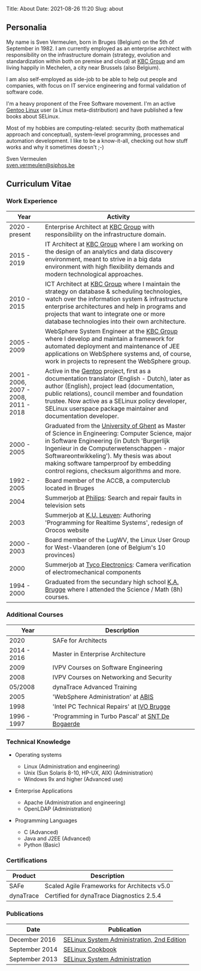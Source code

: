 Title: About
Date: 2021-08-26 11:20
Slug: about

Personalia
----------

My name is Sven Vermeulen, born in Bruges (Belgium) on the 5th of
September in 1982. I am currently employed as an enterprise architect
with responsibility on the infrastructure domain (strategy, evolution
and standardization within both on premise and cloud) at [KBC
Group](http://www.kbc.com) and am living happily in Mechelen, a city
near Brussels (also Belgium).

I am also self-employed as side-job to be able to help out people and
companies, with focus on IT service engineering and formal validation
of software code.

I'm a heavy proponent of the Free Software movement. I'm an active
[Gentoo Linux](http://www.gentoo.org) user (a Linux meta-distribution)
and have published a few books about SELinux.

Most of my hobbies are computing-related: security (both mathematical
approach and conceptual), system-level programming, processes and
automation development. I like to be a know-it-all, checking out how
stuff works and why it sometimes doesn't ;-)

Sven Vermeulen  
<sven.vermeulen@siphos.be>

Curriculum Vitae
----------------

### Work Experience

Year | Activity
---- | --------
2020 - present | Enterprise Architect at [KBC Group](http://www.kbc.com) with responsibility on the infrastructure domain.
2015 - 2019 | IT Architect at [KBC Group](http://www.kbc.com) where I am working on the design of an analytics and data discovery environment, meant to strive in a big data environment with high flexibility demands and modern technological approaches.
2010 - 2015 | ICT Architect at [KBC Group](http://www.kbc.com) where I maintain the strategy on database & scheduling technologies, watch over the information system & infrastructure enterprise architectures and help in programs and projects that want to integrate one or more database technologies into their own architecture.
2005 - 2009 | WebSphere System Engineer at the [KBC Group](http://www.kbc.com) where I develop and maintain a framework for automated deployment and maintenance of JEE applications on WebSphere systems and, of course, work in projects to represent the WebSphere group.
2001 - 2006, 2007 - 2008, 2011 - 2018 | Active in the [Gentoo](http://www.gentoo.org) project, first as a documentation translator (English - Dutch), later as author (English), project lead (documentation, public relations), council member and foundation trustee. Now active as a SELinux policy developer, SELinux userspace package maintainer and documentation developer.
2000 - 2005 | Graduated from the [University of Ghent](http://www.ugent.be) as Master of Science in Engineering: Computer Science, major in Software Engineering (in Dutch 'Burgerlijk Ingenieur in de Computerwetenschappen - major Softwareontwikkeling'). My thesis was about making software tamperproof by embedding control regions, checksum algorithms and more.
1992 - 2005 | Board member of the ACCB, a computerclub located in Bruges
2004 | Summerjob at [Philips](http://www.philips.com): Search and repair faults in television sets
2003 | Summerjob at [K.U. Leuven](http://www.kuleuven.ac.be): Authoring 'Programming for Realtime Systems', redesign of Orocos website
2000 - 2003 | Board member of the LugWV, the Linux User Group for West-Vlaanderen (one of Belgium's 10 provinces)
2000 | Summerjob at [Tyco Electronics](http://www.tycoelectronics.com): Camera verification of electromechanical components
1994 - 2000 | Graduated from the secundary high school [K.A. Brugge](http://www.ka1brugge.be) where I attended the Science / Math (8h) courses.

### Additional Courses

Year | Description
---- | -----------
2020 | SAFe for Architects
2014 - 2016 | Master in Enterprise Architecture
2009 | IVPV Courses on Software Engineering
2008 | IVPV Courses on Networking and Security
05/2008 | dynaTrace Advanced Training
2005 | 'WebSphere Administration' at [ABIS](http://www.abis.be)
1998 | 'Intel PC Technical Repairs' at [IVO Brugge](http://www.ivobrugge.be)
1996 - 1997 | 'Programming in Turbo Pascal' at [SNT De Bogaerde](http://www.snt.be)

### Technical Knowledge

- Operating systems
    - Linux (Administration and engineering)
    - Unix (Sun Solaris 8-10, HP-UX, AIX) (Administration)
    - Windows 9x and higher (Advanced use)

- Enterprise Applications
    - Apache (Administration and engineering)
    - OpenLDAP (Administration)

- Programming Languages
    - C (Advanced)
    - Java and J2EE (Advanced)
    - Python (Basic)

### Certifications

Product | Description
------- | -----------
SAFe | Scaled Agile Frameworks for Architects v5.0
dynaTrace | Certified for dynaTrace Diagnostics 2.5.4

### Publications

Date               | Publication
------------------ | -----------
December 2016 | [SELinux System Administration, 2nd Edition](https://www.packtpub.com/product/selinux-system-administration-second-edition/9781787126954)
September 2014 | [SELinux Cookbook](https://www.packtpub.com/networking-and-servers/selinux-cookbook)
September 2013 | [SELinux System Administration](https://www.packtpub.com/networking-and-servers/selinux-system-administration)

